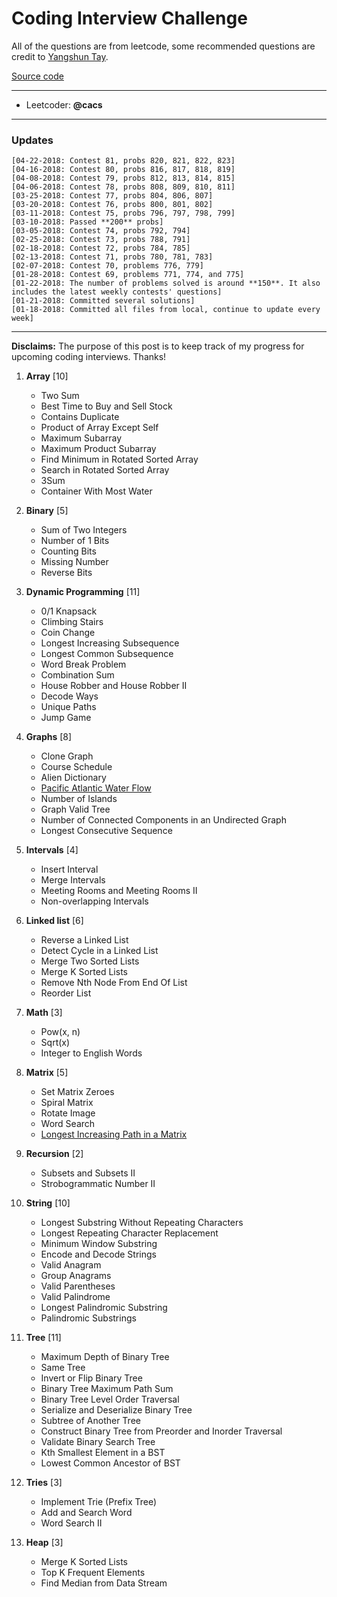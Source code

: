 # Coding Interview Challenge
All of the questions are from leetcode, some recommended questions are credit to [Yangshun Tay](https://github.com/yangshun/tech-interview-handbook). 

[Source code](https://github.com/ttungl/Coding-Interview-Challenge/tree/master/source-code) 

---
* Leetcoder: **@cacs**
---

### Updates
    [04-22-2018: Contest 81, probs 820, 821, 822, 823]
    [04-16-2018: Contest 80, probs 816, 817, 818, 819]
    [04-08-2018: Contest 79, probs 812, 813, 814, 815]
    [04-06-2018: Contest 78, probs 808, 809, 810, 811]
    [03-25-2018: Contest 77, probs 804, 806, 807]
    [03-20-2018: Contest 76, probs 800, 801, 802]
    [03-11-2018: Contest 75, probs 796, 797, 798, 799]
    [03-10-2018: Passed **200** probs]
    [03-05-2018: Contest 74, probs 792, 794] 
    [02-25-2018: Contest 73, probs 788, 791] 
    [02-18-2018: Contest 72, probs 784, 785] 
    [02-13-2018: Contest 71, probs 780, 781, 783] 
    [02-07-2018: Contest 70, problems 776, 779] 
    [01-28-2018: Contest 69, problems 771, 774, and 775] 
    [01-22-2018: The number of problems solved is around **150**. It also includes the latest weekly contests' questions] 
    [01-21-2018: Committed several solutions] 
    [01-18-2018: Committed all files from local, continue to update every week]

---

**Disclaims:**
The purpose of this post is to keep track of my progress for upcoming coding interviews. Thanks!

1. **Array** [10]
    + Two Sum
    + Best Time to Buy and Sell Stock
    + Contains Duplicate
    + Product of Array Except Self
    + Maximum Subarray
    + Maximum Product Subarray
    + Find Minimum in Rotated Sorted Array
    + Search in Rotated Sorted Array
    + 3Sum
    + Container With Most Water

2. **Binary** [5]
    + Sum of Two Integers
    + Number of 1 Bits
    + Counting Bits
    + Missing Number
    + Reverse Bits

3. **Dynamic Programming** [11]
    + 0/1 Knapsack
    + Climbing Stairs
    + Coin Change
    + Longest Increasing Subsequence
    + Longest Common Subsequence
    + Word Break Problem
    + Combination Sum
    + House Robber and House Robber II
    + Decode Ways
    + Unique Paths
    + Jump Game

4. **Graphs** [8]
    + Clone Graph
    + Course Schedule
    + Alien Dictionary
    + [Pacific Atlantic Water Flow](https://github.com/ttungl/Coding-Interview-Challenge/blob/master/source-code/Pacific%20Atlantic%20Water%20Flow%20417.py) 
    + Number of Islands
    + Graph Valid Tree
    + Number of Connected Components in an Undirected Graph
    + Longest Consecutive Sequence

5. **Intervals** [4]
    + Insert Interval
    + Merge Intervals
    + Meeting Rooms and Meeting Rooms II
    + Non-overlapping Intervals

6. **Linked list** [6]
    + Reverse a Linked List
    + Detect Cycle in a Linked List
    + Merge Two Sorted Lists
    + Merge K Sorted Lists
    + Remove Nth Node From End Of List
    + Reorder List

7. **Math** [3]
    + Pow(x, n)
    + Sqrt(x)
    + Integer to English Words

8. **Matrix** [5]
    + Set Matrix Zeroes
    + Spiral Matrix
    + Rotate Image
    + Word Search
    + [Longest Increasing Path in a Matrix](https://github.com/ttungl/Coding-Interview-Challenge/blob/master/source-code/Longest%20Increasing%20Path%20in%20a%20Matrix%20329.py)

9. **Recursion** [2]
    + Subsets and Subsets II
    + Strobogrammatic Number II

10. **String** [10]
    + Longest Substring Without Repeating Characters
    + Longest Repeating Character Replacement
    + Minimum Window Substring
    + Encode and Decode Strings
    + Valid Anagram
    + Group Anagrams
    + Valid Parentheses
    + Valid Palindrome
    + Longest Palindromic Substring
    + Palindromic Substrings

11. **Tree** [11]
    + Maximum Depth of Binary Tree
    + Same Tree
    + Invert or Flip Binary Tree
    + Binary Tree Maximum Path Sum
    + Binary Tree Level Order Traversal
    + Serialize and Deserialize Binary Tree
    + Subtree of Another Tree
    + Construct Binary Tree from Preorder and Inorder Traversal
    + Validate Binary Search Tree
    + Kth Smallest Element in a BST
    + Lowest Common Ancestor of BST

12. **Tries** [3]
    + Implement Trie (Prefix Tree)
    + Add and Search Word
    + Word Search II

13. **Heap** [3]
    + Merge K Sorted Lists
    + Top K Frequent Elements
    + Find Median from Data Stream
